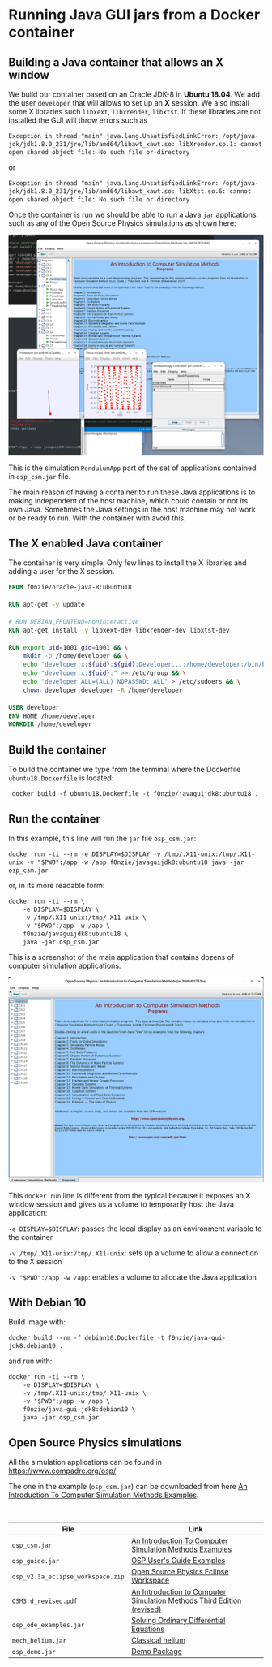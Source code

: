 # Running Java GUI jars from a Docker container

## Building a Java container that allows an X window

We build our container based on an Oracle JDK-8 in **Ubuntu 18.04**. We add the user `developer` that will allows to set up an **X** session. We also install some X libraries such `libxext`, `libxrender`, `libxtst`. If these libraries are not installed the GUI will throw errors such as 

```
Exception in thread "main" java.lang.UnsatisfiedLinkError: /opt/java-jdk/jdk1.8.0_231/jre/lib/amd64/libawt_xawt.so: libXrender.so.1: cannot open shared object file: No such file or directory
```

or

```
Exception in thread "main" java.lang.UnsatisfiedLinkError: /opt/java-jdk/jdk1.8.0_231/jre/lib/amd64/libawt_xawt.so: libXtst.so.6: cannot open shared object file: No such file or directory
```

Once the container is run we should be able to run a Java `jar` applications such as any of the Open Source Physics simulations as shown here:

![image-20200327214756313](assets/README/image-20200327214756313.png)

This is the simulation `PendulumApp` part of the set of applications contained in `osp_csm.jar` file.

The main reason of having a container to run these Java applications is to making independent of the host machine, which could contain or not its own Java. Sometimes the Java settings in the host machine may not work or be ready to run. With the container with avoid this.

## The X enabled Java container

The container is very simple. Only few lines to install the X libraries and adding a user for the X session.

```dockerfile
FROM f0nzie/oracle-java-8:ubuntu18

RUN apt-get -y update

# RUN DEBIAN_FRONTEND=noninteractive
RUN apt-get install -y libxext-dev libxrender-dev libxtst-dev

RUN export uid=1001 gid=1001 && \
    mkdir -p /home/developer && \
    echo "developer:x:${uid}:${gid}:Developer,,,:/home/developer:/bin/bash" >> /etc/passwd && \
    echo "developer:x:${uid}:" >> /etc/group && \
    echo "developer ALL=(ALL) NOPASSWD: ALL" > /etc/sudoers && \
    chown developer:developer -R /home/developer

USER developer
ENV HOME /home/developer
WORKDIR /home/developer
```

## Build the container

To build the container we type from the terminal where the Dockerfile `ubuntu18.Dockerfile` is located:

```
 docker build -f ubuntu18.Dockerfile -t f0nzie/javaguijdk8:ubuntu18 .
```

## Run the container

In this example, this line will run the `jar` file `osp_csm.jar`:

```
docker run -ti --rm -e DISPLAY=$DISPLAY -v /tmp/.X11-unix:/tmp/.X11-unix -v "$PWD":/app -w /app f0nzie/javaguijdk8:ubuntu18 java -jar osp_csm.jar
```

or, in its more readable form:

```
docker run -ti --rm \
	-e DISPLAY=$DISPLAY \
	-v /tmp/.X11-unix:/tmp/.X11-unix \
	-v "$PWD":/app -w /app \
	f0nzie/javaguijdk8:ubuntu18 \
	java -jar osp_csm.jar
```



This is a screenshot of the main application that contains dozens of computer simulation applications.

![image-20200327215845697](assets/README/image-20200327215845697.png)

This `docker run` line is different from the typical because it exposes an X window session and gives us a volume to temporarily host the Java application:

`-e DISPLAY=$DISPLAY`: passes the local display as an environment variable to the container

`-v /tmp/.X11-unix:/tmp/.X11-unix`: sets up a volume to allow a connection to the X session 

`-v "$PWD":/app -w /app`: enables a volume to allocate the Java application



## With Debian 10

Build image with:

```
docker build --rm -f debian10.Dockerfile -t f0nzie/java-gui-jdk8:debian10 .
```

and run with:

```
docker run -ti --rm \
	-e DISPLAY=$DISPLAY \
	-v /tmp/.X11-unix:/tmp/.X11-unix \
	-v "$PWD":/app -w /app \
	f0nzie/java-gui-jdk8:debian10 \
	java -jar osp_csm.jar
```



## Open Source Physics simulations

All the simulation applications can be found in <https://www.compadre.org/osp/>

The one in the example (`osp_csm.jar`) can be downloaded from here [An Introduction To Computer Simulation Methods Examples](https://www.compadre.org/OSP/items/detail.cfm?ID=7154).

​	

| **File**                          | **Link**                                                     |
| --------------------------------- | ------------------------------------------------------------ |
| `osp_csm.jar`                     | [An Introduction To Computer Simulation Methods Examples](https://www.compadre.org/OSP/items/detail.cfm?ID=7154) |
| `osp_guide.jar`                   | [OSP User's Guide Examples](https://www.compadre.org/osp/items/detail.cfm?ID=7153) |
| `osp_v2.3a_eclipse_workspace.zip` | [Open Source Physics Eclipse Workspace](https://www.compadre.org/OSP/items/detail.cfm?ID=7147) |
| `CSM3rd_revised.pdf`              | [An Introduction to Computer Simulation Methods Third Edition (revised)](https://www.compadre.org/OSP/items/detail.cfm?ID=7375) |
| `osp_ode_examples.jar`            | [Solving Ordinary Differential Equations](https://www.compadre.org/osp/items/detail.cfm?ID=9348) |
| `mech_helium.jar`                 | [Classical helium](https://www.compadre.org/osp/document/ServeFile.cfm?ID=7209&DocID=375) |
| `osp_demo.jar`                    | [Demo Package](https://www.compadre.org/osp/items/detail.cfm?ID=7293) |











